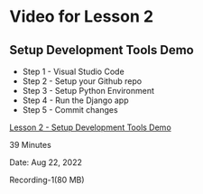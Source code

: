 # Video for Lesson 2

## Setup Development Tools Demo

* Step 1 - Visual Studio Code
* Step 2 - Setup your Github repo
* Step 3 - Setup Python Environment
* Step 4 - Run the Django app
* Step 5 - Commit changes


[Lesson 2 - Setup Development Tools Demo](https://unco.zoom.us/rec/share/v75s5WLf2VmU9zpCP_D8JIJf8KUxnzA8TxyzYOO_KPJM36WONmBuEKBOegMrWxqr.Esbp_mQ5SUFdCckE?startTime=1661112735000)

39 Minutes

Date: Aug 22, 2022 

Recording-1(80 MB)

